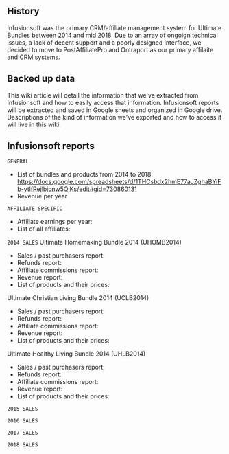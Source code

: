 <!-- TITLE: Infusionsoft -->

## History
Infusionsoft was the primary CRM/affiliate management system for Ultimate Bundles between 2014 and mid 2018.  Due to an array of ongoign technical issues, a lack of decent support and a poorly designed interface, we decided to move to PostAffiliatePro and Ontraport as our primary affilaite and CRM systems.

## Backed up data
This wiki article will detail the information that we've extracted from Infusionsoft and how to easily access that information.  Infusionsoft reports will be extracted and saved in Google sheets and organized in Google drive.  Descriptions of the kind of information we've exported and how to access it will live in this wiki.

## Infusionsoft reports
`GENERAL`
* List of bundles and products from 2014 to 2018: https://docs.google.com/spreadsheets/d/1THCsbdx2hmE77aJZghaBYiFb-ytlfRejlbjcnw5QjKs/edit#gid=730860131
* Revenue per year

`AFFILIATE SPECIFIC`
* Affiliate earnings per year:
* List of all affiliates:

`2014 SALES`
Ultimate Homemaking Bundle 2014 (UHOMB2014)
* Sales / past purchasers report: 
* Refunds report: 
* Affiliate commissions report:
* Revenue report:
* List of products and their prices:

Ultimate Christian Living Bundle 2014 (UCLB2014)
* Sales / past purchasers report: 
* Refunds report: 
* Affiliate commissions report:
* Revenue report:
* List of products and their prices:

Ultimate Healthy Living Bundle 2014 (UHLB2014)
* Sales / past purchasers report: 
* Refunds report: 
* Affiliate commissions report:
* Revenue report:
* List of products and their prices:

`2015 SALES`

`2016 SALES`

`2017 SALES`

`2018 SALES`


